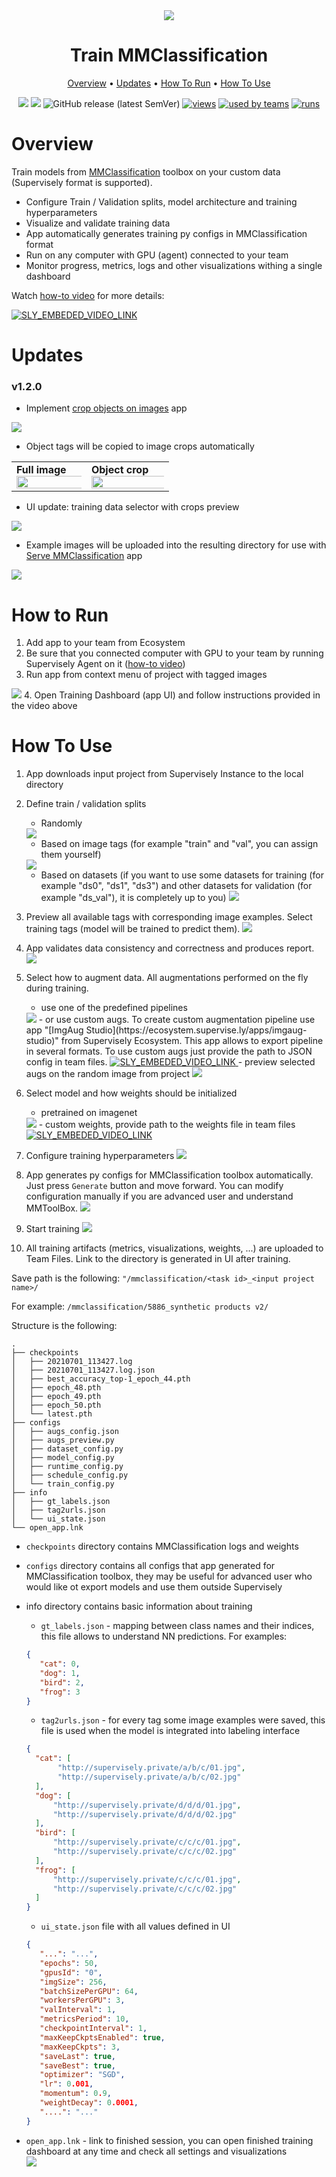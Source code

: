 <div align="center" markdown>
<img src="https://i.imgur.com/UvRU16x.png"/>

# Train MMClassification

<p align="center">
  <a href="#Overview">Overview</a> •
  <a href="#Updates">Updates</a> •
  <a href="#How-To-Run">How To Run</a> •
  <a href="#How-To-Use">How To Use</a>
</p>


[![](https://img.shields.io/badge/supervisely-ecosystem-brightgreen)](https://ecosystem.supervise.ly/apps/supervisely-ecosystem/mmclassification/supervisely/train)
[![](https://img.shields.io/badge/slack-chat-green.svg?logo=slack)](https://supervise.ly/slack)
![GitHub release (latest SemVer)](https://img.shields.io/github/v/release/supervisely-ecosystem/mmclassification)
[![views](https://app.supervise.ly/public/api/v3/ecosystem.counters?repo=supervisely-ecosystem/mmclassification/supervisely/train&counter=views&label=views)](https://supervise.ly)
[![used by teams](https://app.supervise.ly/public/api/v3/ecosystem.counters?repo=supervisely-ecosystem/mmclassification/supervisely/train&counter=downloads&label=used%20by%20teams)](https://supervise.ly)
[![runs](https://app.supervise.ly/public/api/v3/ecosystem.counters?repo=supervisely-ecosystem/mmclassification/supervisely/train&counter=runs&label=runs&123)](https://supervise.ly)

</div>

# Overview

Train models from [MMClassification](https://github.com/open-mmlab/mmclassification) toolbox on your custom data (Supervisely format is supported). 
- Configure Train / Validation splits, model architecture and training hyperparameters
- Visualize and validate training data 
- App automatically generates training py configs in MMClassification format
- Run on any computer with GPU (agent) connected to your team 
- Monitor progress, metrics, logs and other visualizations withing a single dashboard

Watch [how-to video](https://youtu.be/R9sbH3biCmQ) for more details:

<a data-key="sly-embeded-video-link" href="https://youtu.be/R9sbH3biCmQ" data-video-code="R9sbH3biCmQ">
    <img src="https://i.imgur.com/O47n1S1.png" alt="SLY_EMBEDED_VIDEO_LINK"  style="max-width:100%;">
</a>

# Updates

### v1.2.0

* Implement [crop objects on images](https://ecosystem.supervise.ly/apps/crop-objects-on-images) app

<img src="https://camo.githubusercontent.com/f35b94303160d07151a8f182c4f69358f84c30f2e843c39c7acdb9817732c932/68747470733a2f2f692e696d6775722e636f6d2f775a694d55576e2e706e67">

* Object tags will be copied to image crops automatically

<div>
  <table>
    <tr style="width: 100%">
      <td>
        <b>Full image</b>
        <img src="https://i.imgur.com/1fqd0OZ.png" style="width:150%;"/>
      </td>
      <td>
        <b>Object crop</b>
        <img src="https://i.imgur.com/sFJWuAp.png" style="width:150%;"/>
      </td>
    </tr>
  </table>
</div>

* UI update: training data selector with crops preview

<img src="https://i.imgur.com/sNdE95t.png">
  
* Example images will be uploaded into the resulting directory for use with [Serve MMClassification](https://app.supervise.ly/ecosystem/apps/supervisely-ecosystem%252Fmmclassification%252Fsupervisely%252Fserve) app

<img src="https://i.imgur.com/WEyerpQ.png">

# How to Run
1. Add app to your team from Ecosystem
2. Be sure that you connected computer with GPU to your team by running Supervisely Agent on it ([how-to video](https://youtu.be/aDqQiYycqyk))
3. Run app from context menu of project with tagged images
<img src="https://i.imgur.com/qz7IsXF.png"/>
4. Open Training Dashboard (app UI) and follow instructions provided in the video above


# How To Use
1. App downloads input project from Supervisely Instance to the local directory
2. Define train / validation splits
   - Randomly
   <img src="https://i.imgur.com/mwcos1I.png"/>
     
   - Based on image tags (for example "train" and "val", you can assign them yourself)
   <img src="https://i.imgur.com/X9mnuRK.png"/>
   
   - Based on datasets (if you want to use some datasets for training (for example "ds0", "ds1", "ds3") and 
     other datasets for validation (for example "ds_val"), it is completely up to you)
     <img src="https://i.imgur.com/Y956BvC.png"/>
   
3. Preview all available tags with corresponding image examples. Select training tags (model will be trained to predict them).
   <img src="https://i.imgur.com/g7eY0AC.png"/>

4. App validates data consistency and correctness and produces report.
   <img src="https://i.imgur.com/AHExs93.png"/>

5. Select how to augment data. All augmentations performed on the fly during training. 
   - use one of the predefined pipelines
   <img src="https://i.imgur.com/tJpY1uc.png"/>
   - or use custom augs.  To create custom augmentation pipeline use app 
   "[ImgAug Studio](https://ecosystem.supervise.ly/apps/imgaug-studio)" from Supervisely Ecosystem. This app allows to 
   export pipeline in several formats. To use custom augs just provide the path to JSON config in team files.
     <a data-key="sly-embeded-video-link" href="https://youtu.be/ZkZ7krcKq1c" data-video-code="ZkZ7krcKq1c">
         <img src="https://i.imgur.com/HFEhrdl.png" alt="SLY_EMBEDED_VIDEO_LINK"  style="max-width:100%;">
     </a>
   - preview selected augs on the random image from project
     <img src="https://i.imgur.com/TwCJnmv.png"/>
     
6. Select model and how weights should be initialized
   - pretrained on imagenet
   <img src="https://i.imgur.com/LppcO7C.png"/>
   - custom weights, provide path to the weights file in team files
   <a data-key="sly-embeded-video-link" href="https://youtu.be/XU9vCwHh9_g" data-video-code="XU9vCwHh9_g">
     <img src="https://i.imgur.com/1YHXLty.png" alt="SLY_EMBEDED_VIDEO_LINK"  style="max-width:100%;">
   </a>
     
7. Configure training hyperparameters
   <img src="https://i.imgur.com/IW5ywEo.png"/>

8. App generates py configs for MMClassification toolbox automatically. Just press `Generate` button and move forward. 
   You can modify configuration manually if you are advanced user and understand MMToolBox.
   <img src="https://i.imgur.com/a87AR7A.png"/>

9. Start training
   <img src="https://i.imgur.com/NsPUbyF.png"/>
   
10. All training artifacts (metrics, visualizations, weights, ...) are uploaded to Team Files. Link to the directory 
    is generated in UI after training. 
   
   Save path is the following: ```"/mmclassification/<task id>_<input project name>/```

   For example: ```/mmclassification/5886_synthetic products v2/```
   
   Structure is the following:
   ```
   . 
   ├── checkpoints
   │   ├── 20210701_113427.log
   │   ├── 20210701_113427.log.json
   │   ├── best_accuracy_top-1_epoch_44.pth
   │   ├── epoch_48.pth
   │   ├── epoch_49.pth
   │   ├── epoch_50.pth
   │   └── latest.pth
   ├── configs
   │   ├── augs_config.json
   │   ├── augs_preview.py
   │   ├── dataset_config.py
   │   ├── model_config.py
   │   ├── runtime_config.py
   │   ├── schedule_config.py
   │   └── train_config.py
   ├── info
   │   ├── gt_labels.json
   │   ├── tag2urls.json
   │   └── ui_state.json
   └── open_app.lnk
   ```
- `checkpoints` directory contains MMClassification logs and weights
- `configs` directory contains all configs that app generated for MMClassification toolbox, they may be useful
for advanced user who would like ot export models and use them outside Supervisely
- info directory contains basic information about training
   - `gt_labels.json` - mapping between class names and their indices, this file allows to understand NN predictions. For examples:
   ```json
  {
      "cat": 0,
      "dog": 1,
      "bird": 2,
      "frog": 3
  }
   ```
  - `tag2urls.json` - for every tag some image examples were saved, this file is used when the model is integrated into labeling interface
   ```json
  {
     "cat": [
          "http://supervisely.private/a/b/c/01.jpg",
          "http://supervisely.private/a/b/c/02.jpg"
     ],
     "dog": [
         "http://supervisely.private/d/d/d/01.jpg",
         "http://supervisely.private/d/d/d/02.jpg"
     ],
     "bird": [
         "http://supervisely.private/c/c/c/01.jpg",
         "http://supervisely.private/c/c/c/02.jpg"
     ],
     "frog": [
         "http://supervisely.private/c/c/c/01.jpg",
         "http://supervisely.private/c/c/c/02.jpg"
     ]
  }
   ```
  - `ui_state.json` file with all values defined in UI
   ```json
   {
      "...": "...",
      "epochs": 50,
      "gpusId": "0",
      "imgSize": 256,
      "batchSizePerGPU": 64,
      "workersPerGPU": 3,
      "valInterval": 1,
      "metricsPeriod": 10,
      "checkpointInterval": 1,
      "maxKeepCkptsEnabled": true,
      "maxKeepCkpts": 3,
      "saveLast": true,
      "saveBest": true,
      "optimizer": "SGD",
      "lr": 0.001,
      "momentum": 0.9,
      "weightDecay": 0.0001,
      "....": "..."
   }
  ```   

- `open_app.lnk` - link to finished session, you can open finished training dashboard at any time and check all settings and visualizations   
   <img src="https://i.imgur.com/BVtNo7E.png"/>
  
